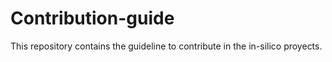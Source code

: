 # Contribution-guide
This repository contains the guideline to contribute in the in-silico proyects.
